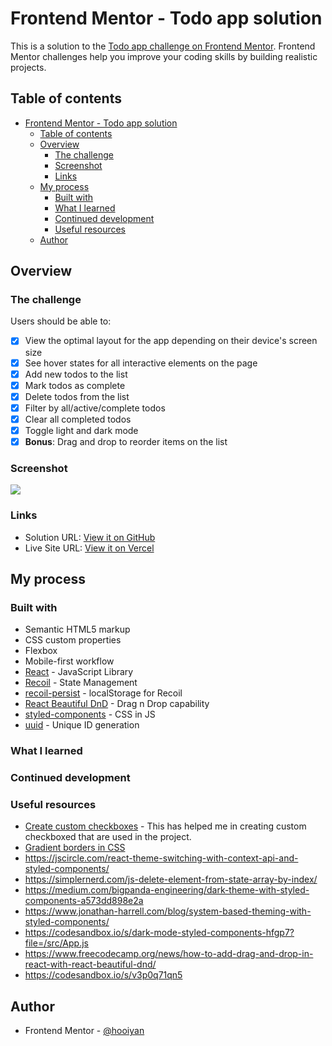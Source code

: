 # Frontend Mentor - Todo app solution

This is a solution to the [Todo app challenge on Frontend Mentor](https://www.frontendmentor.io/challenges/todo-app-Su1_KokOW). Frontend Mentor challenges help you improve your coding skills by building realistic projects. 

## Table of contents

- [Frontend Mentor - Todo app solution](#frontend-mentor---todo-app-solution)
  - [Table of contents](#table-of-contents)
  - [Overview](#overview)
    - [The challenge](#the-challenge)
    - [Screenshot](#screenshot)
    - [Links](#links)
  - [My process](#my-process)
    - [Built with](#built-with)
    - [What I learned](#what-i-learned)
    - [Continued development](#continued-development)
    - [Useful resources](#useful-resources)
  - [Author](#author)

## Overview

### The challenge

Users should be able to:

- [x] View the optimal layout for the app depending on their device's screen size
- [x] See hover states for all interactive elements on the page
- [x] Add new todos to the list
- [x] Mark todos as complete
- [x] Delete todos from the list
- [x] Filter by all/active/complete todos
- [x] Clear all completed todos
- [x] Toggle light and dark mode
- [x] **Bonus**: Drag and drop to reorder items on the list

### Screenshot

![](./screenshot.jpg)

### Links

- Solution URL: [View it on GitHub](https://github.com/hooiyan/fem-todo-app)
- Live Site URL: [View it on Vercel](https://h2y-todo.vercel.app/)

## My process

### Built with

- Semantic HTML5 markup
- CSS custom properties
- Flexbox
- Mobile-first workflow
- [React](https://reactjs.org/) - JavaScript Library
- [Recoil](https://recoiljs.org/) - State Management
- [recoil-persist](https://github.com/polemius/recoil-persist) - localStorage for Recoil
- [React Beautiful DnD](https://github.com/atlassian/react-beautiful-dnd) - Drag n Drop capability
- [styled-components](https://styled-components.com/) - CSS in JS
- [uuid](https://github.com/uuidjs/uuid) - Unique ID generation

### What I learned



### Continued development



### Useful resources

- [Create custom checkboxes](https://www.w3schools.com/howto/tryit.asp?filename=tryhow_css_custom_checkbox) - This has helped me in creating custom checkboxed that are used in the project.
- [Gradient borders in CSS](https://css-tricks.com/gradient-borders-in-css/)
- https://jscircle.com/react-theme-switching-with-context-api-and-styled-components/
- https://simplernerd.com/js-delete-element-from-state-array-by-index/
- https://medium.com/bigpanda-engineering/dark-theme-with-styled-components-a573dd898e2a
- https://www.jonathan-harrell.com/blog/system-based-theming-with-styled-components/
- https://codesandbox.io/s/dark-mode-styled-components-hfgp7?file=/src/App.js
- https://www.freecodecamp.org/news/how-to-add-drag-and-drop-in-react-with-react-beautiful-dnd/
- https://codesandbox.io/s/v3p0q71qn5

## Author

- Frontend Mentor - [@hooiyan](https://www.frontendmentor.io/profile/hooiyan)

